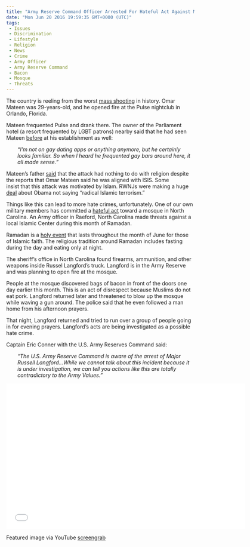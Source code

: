 ```yaml
---
title: "Army Reserve Command Officer Arrested For Hateful Act Against Muslims (VIDEO)"
date: "Mon Jun 20 2016 19:59:35 GMT+0000 (UTC)"
tags: 
 - Issues
 - Discrimination
 - Lifestyle
 - Religion
 - News
 - Crime
 - Army Officer
 - Army Reserve Command
 - Bacon
 - Mosque
 - Threats
---
```

<p><!-- Quick Adsense WordPress Plugin: http://quicksense.net/ --></p><p>The country is reeling from&#xA0;the worst <a href="http://www.liberalamerica.org/2016/06/12/50-confirmed-dead-53-wounded-worst-mass-shooting-us-history/" target="_blank">mass shooting</a> in history. Omar Mateen was 29-years-old, and he opened fire at the Pulse nightclub in Orlando, Florida.</p><p>Mateen frequented Pulse and drank there. The owner of the Parliament hotel (a resort frequented by LGBT patrons) nearby said that he had seen Mateen <a href="http://www.telegraph.co.uk/news/2016/06/14/orlando-gunman-was-a-regular-at-lgbt-nightclub-pulse-before-atta/" onclick="__gaTracker(&apos;send&apos;, &apos;event&apos;, &apos;outbound-article&apos;, &apos;http://www.telegraph.co.uk/news/2016/06/14/orlando-gunman-was-a-regular-at-lgbt-nightclub-pulse-before-atta/&apos;, &apos;before&apos;);" target="_blank">before</a>&#xA0;at his establishment as well:</p><p style="padding-left: 30px;"><em>&#x201C;I&#x2019;m not on gay dating apps or anything anymore, but he certainly looks familiar. So when I heard he frequented gay bars around here, it all made sense.&#x201D;</em></p><p>Mateen&#x2019;s father <a href="http://www.nbcnews.com/storyline/orlando-nightclub-massacre/orlando-nightclub-shooting-emergency-services-respond-reports-gunman-n590446" onclick="__gaTracker(&apos;send&apos;, &apos;event&apos;, &apos;outbound-article&apos;, &apos;http://www.nbcnews.com/storyline/orlando-nightclub-massacre/orlando-nightclub-shooting-emergency-services-respond-reports-gunman-n590446&apos;, &apos;said&apos;);" target="_blank">said</a> that the attack had nothing to do with religion despite the reports that Omar Mateen said he was aligned with ISIS.&#xA0;Some insist&#xA0;that&#xA0;this attack was motivated by Islam. RWNJs were making a huge <a href="http://www.liberalamerica.org/2016/06/13/why-do-republicans-think-the-term-radical-islamic-terrorism-is-so-important/" target="_blank">deal</a> about Obama not saying &#x201C;radical Islamic terrorism.&#x201D;</p><p>Things like this can lead to more hate crimes, unfortunately. One of our own military members has committed a&#xA0;<a href="http://popularmilitary.com/us-army-major-accused-threatening-blow-mosque-north-carolina/" onclick="__gaTracker(&apos;send&apos;, &apos;event&apos;, &apos;outbound-article&apos;, &apos;http://popularmilitary.com/us-army-major-accused-threatening-blow-mosque-north-carolina/&apos;, &apos;hateful act&apos;);" target="_blank">hateful act</a>&#xA0;toward a mosque in North Carolina. An Army officer in Raeford, North Carolina made threats against a local Islamic Center&#xA0;during this month of&#xA0;Ramadan.</p><p>Ramadan is a <a href="http://www.liberalamerica.org/2016/06/07/9-things-you-really-need-to-know-about-ramadan-video/" target="_blank">holy event</a> that lasts throughout the month of June&#xA0;for those of Islamic faith. The religious tradition around Ramadan&#xA0;includes&#xA0;fasting during the day and eating only&#xA0;at night.</p><p>The sheriff&#x2019;s&#xA0;office in North Carolina found firearms, ammunition, and other weapons inside Russel Langford&#x2019;s truck. Langford is in the Army Reserve and was planning to open fire at the mosque.</p><p>People at the mosque discovered bags of bacon in front of the doors one day earlier this month. This is an act of disrespect because Muslims do not eat pork. Langford returned later and threatened to blow up the mosque while waving a gun around. The police said that he even followed a man home from his afternoon prayers.</p><p>That night, Langford returned and tried to run over a group of people going in for evening prayers.&#xA0;Langford&#x2019;s acts&#xA0;are being investigated as a possible hate crime.</p><p><!-- Quick Adsense WordPress Plugin: http://quicksense.net/ --></p><p>Captain Eric Conner with the U.S. Army Reserves Command said:</p><p style="padding-left: 30px;"><em>&#x201C;The U.S. Army Reserve Command is aware of the arrest of Major Russell&#xA0;Langford&#x2026;While we cannot talk about this incident because it is under investigation, we can tell you actions like this are totally contradictory to the Army Values.&#x201D;</em></p><p><span class="embed-youtube" style="text-align:center; display: block;"><iframe class="youtube-player" type="text/html" width="640" height="390" src="//www.youtube.com/embed/urUCxgnwmeY?version=3&amp;rel=1&amp;fs=1&amp;autohide=2&amp;showsearch=0&amp;showinfo=1&amp;iv_load_policy=1&amp;wmode=transparent" allowfullscreen="true" style="border:0;"></iframe></span></p><p>Featured image via YouTube <a href="https://www.youtube.com/watch?v=urUCxgnwmeY" onclick="__gaTracker(&apos;send&apos;, &apos;event&apos;, &apos;outbound-article&apos;, &apos;https://www.youtube.com/watch?v=urUCxgnwmeY&apos;, &apos;screengrab&apos;);" target="_blank">screengrab</a></p><div style="font-size:0px;height:0px;line-height:0px;margin:0;padding:0;clear:both"></div>